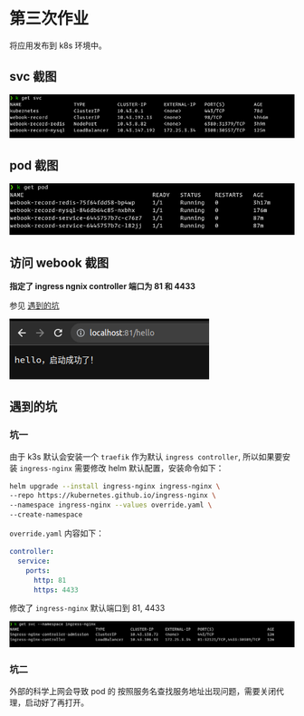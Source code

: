 # 第三次作业

将应用发布到 k8s 环境中。

## svc 截图

![image-20231018171024866](./pics/image-20231018171024866.png)

## pod 截图



![image-20231018171127333](./pics/image-20231018171127333.png)

## 访问 webook 截图 

**指定了 ingress ngnix controller 端口为 81 和 4433** 

参见 [遇到的坑](#遇到的坑)

![image-20231018171313530](./pics/image-20231018171313530.png)

## 遇到的坑

### 坑一

由于 k3s 默认会安装一个 `traefik` 作为默认 `ingress controller`, 所以如果要安装 `ingress-nginx` 需要修改 helm 默认配置，安装命令如下：

```sh
helm upgrade --install ingress-nginx ingress-nginx \
--repo https://kubernetes.github.io/ingress-nginx \
--namespace ingress-nginx --values override.yaml \
--create-namespace
```

`override.yaml` 内容如下：

```yaml
controller:
  service:
    ports:
      http: 81
      https: 4433
```

修改了 `ingress-nginx` 默认端口到 81, 4433

![image-20231018170622598](./pics/image-20231018170622598.png)

### 坑二

外部的科学上网会导致 pod 的 按照服务名查找服务地址出现问题，需要关闭代理，启动好了再打开。